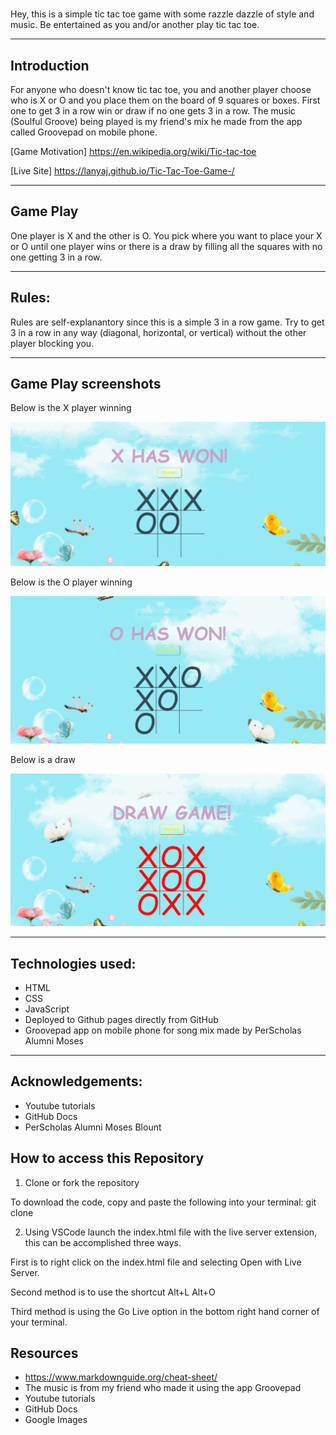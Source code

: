 # 

Hey, this is a simple tic tac toe game with some razzle dazzle of style and music. Be entertained as you and/or another play tic tac toe.

- - - 

## Introduction

For anyone who doesn't know tic tac toe, you and another player choose who is X or O and you place them on the board of 9 squares or boxes. First one to get 3 in a row win or draw if no one gets 3 in a row. 
The music (Soulful Groove) being played is my friend's mix he made from the app called Groovepad on mobile phone.

[Game Motivation] https://en.wikipedia.org/wiki/Tic-tac-toe

[Live Site] https://lanyaj.github.io/Tic-Tac-Toe-Game-/

- - - 

## Game Play

One player is X and the other is O. You pick where you want to place your X or O until one player wins or there is a draw by filling all the squares with no one getting 3 in a row.
- - - 

## Rules:

Rules are self-explanantory since this is a simple 3 in a row game. Try to get 3 in a row in any way (diagonal, horizontal, or vertical) without the other player blocking you.

- - -

## Game Play screenshots

Below is the X player winning

![](./xWon.png)

Below is the O player winning

![](./oWon.png)

Below is a draw

![](./draw.png)

- - - 

## Technologies used:
- HTML
- CSS
- JavaScript
- Deployed to Github pages directly from GitHub
- Groovepad app on mobile phone for song mix made by PerScholas Alumni Moses

- - - 

## Acknowledgements:
- Youtube tutorials
- GitHub Docs
- PerScholas Alumni Moses Blount

## How to access this Repository

1. Clone or fork the repository

To download the code, copy and paste the following into your terminal:
git clone 


2. Using VSCode launch the index.html file with the live server extension, this can be accomplished three ways. 

First is to right click on the index.html file and selecting Open with Live Server.


Second method is to use the shortcut Alt+L Alt+O


Third method is using the Go Live option in the bottom right hand corner of your terminal.


## Resources

- https://www.markdownguide.org/cheat-sheet/
- The music is from my friend who made it using the app Groovepad 
- Youtube tutorials
- GitHub Docs
- Google Images

